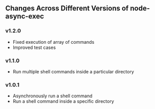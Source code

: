 ## Changes Across Different Versions of node-async-exec

### v1.2.0

- Fixed execution of array of commands
- Improved test cases
### v1.1.0

- Run multiple shell commands inside a particular directory
### v1.0.1

- Asynchronously run a shell command
- Run a shell command inside a specific directory
